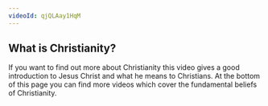 ```yaml
---
videoId: qjQLAay1HqM
---
```

## What is Christianity?

If you want to find out more about Christianity this video gives a good introduction to Jesus Christ and what he means to Christians. At the bottom of this page you can find more videos which cover the fundamental beliefs of Christianity.

